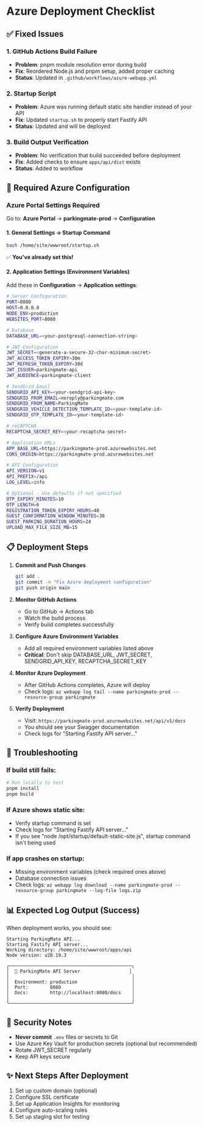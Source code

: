 # Azure Deployment Checklist

## ✅ Fixed Issues

### 1. GitHub Actions Build Failure
- **Problem**: pnpm module resolution error during build
- **Fix**: Reordered Node.js and pnpm setup, added proper caching
- **Status**: Updated in `.github/workflows/azure-webapp.yml`

### 2. Startup Script
- **Problem**: Azure was running default static site handler instead of your API
- **Fix**: Updated `startup.sh` to properly start Fastify API
- **Status**: Updated and will be deployed

### 3. Build Output Verification
- **Problem**: No verification that build succeeded before deployment
- **Fix**: Added checks to ensure `apps/api/dist` exists
- **Status**: Added to workflow

## 🔧 Required Azure Configuration

### Azure Portal Settings Required

Go to: **Azure Portal** → **parkingmate-prod** → **Configuration**

#### 1. General Settings → Startup Command
```bash
bash /home/site/wwwroot/startup.sh
```
✅ **You've already set this!**

#### 2. Application Settings (Environment Variables)

Add these in **Configuration** → **Application settings**:

```bash
# Server Configuration
PORT=8080
HOST=0.0.0.0
NODE_ENV=production
WEBSITES_PORT=8080

# Database
DATABASE_URL=<your-postgresql-connection-string>

# JWT Configuration
JWT_SECRET=<generate-a-secure-32-char-minimum-secret>
JWT_ACCESS_TOKEN_EXPIRY=30m
JWT_REFRESH_TOKEN_EXPIRY=30d
JWT_ISSUER=parkingmate-api
JWT_AUDIENCE=parkingmate-client

# SendGrid Email
SENDGRID_API_KEY=<your-sendgrid-api-key>
SENDGRID_FROM_EMAIL=noreply@parkingmate.com
SENDGRID_FROM_NAME=ParkingMate
SENDGRID_VEHICLE_DETECTION_TEMPLATE_ID=<your-template-id>
SENDGRID_OTP_TEMPLATE_ID=<your-template-id>

# reCAPTCHA
RECAPTCHA_SECRET_KEY=<your-recaptcha-secret>

# Application URLs
APP_BASE_URL=https://parkingmate-prod.azurewebsites.net
CORS_ORIGIN=https://parkingmate-prod.azurewebsites.net

# API Configuration
API_VERSION=v1
API_PREFIX=/api
LOG_LEVEL=info

# Optional - Use defaults if not specified
OTP_EXPIRY_MINUTES=10
OTP_LENGTH=6
REGISTRATION_TOKEN_EXPIRY_HOURS=48
GUEST_CONFIRMATION_WINDOW_MINUTES=30
GUEST_PARKING_DURATION_HOURS=24
UPLOAD_MAX_FILE_SIZE_MB=15
```

## 📋 Deployment Steps

1. **Commit and Push Changes**
   ```bash
   git add .
   git commit -m "Fix Azure deployment configuration"
   git push origin main
   ```

2. **Monitor GitHub Actions**
   - Go to GitHub → Actions tab
   - Watch the build process
   - Verify build completes successfully

3. **Configure Azure Environment Variables**
   - Add all required environment variables listed above
   - **Critical**: Don't skip DATABASE_URL, JWT_SECRET, SENDGRID_API_KEY, RECAPTCHA_SECRET_KEY

4. **Monitor Azure Deployment**
   - After GitHub Actions completes, Azure will deploy
   - Check logs: `az webapp log tail --name parkingmate-prod --resource-group parkingmate`

5. **Verify Deployment**
   - Visit: `https://parkingmate-prod.azurewebsites.net/api/v1/docs`
   - You should see your Swagger documentation
   - Check logs for "Starting Fastify API server..."

## 🐛 Troubleshooting

### If build still fails:
```bash
# Run locally to test
pnpm install
pnpm build
```

### If Azure shows static site:
- Verify startup command is set
- Check logs for "Starting Fastify API server..."
- If you see "node /opt/startup/default-static-site.js", startup command isn't being used

### If app crashes on startup:
- Missing environment variables (check required ones above)
- Database connection issues
- Check logs: `az webapp log download --name parkingmate-prod --resource-group parkingmate --log-file logs.zip`

## 📊 Expected Log Output (Success)

When deployment works, you should see:
```
Starting ParkingMate API...
Starting Fastify API server...
Working directory: /home/site/wwwroot/apps/api
Node version: v20.19.3

╭─────────────────────────────────────────────╮
│  🚗 ParkingMate API Server                  │
│                                             │
│  Environment: production                    │
│  Port:        8080                          │
│  Docs:        http://localhost:8080/docs    │
│                                             │
╰─────────────────────────────────────────────╯
```

## 🔑 Security Notes

- **Never commit** `.env` files or secrets to Git
- Use Azure Key Vault for production secrets (optional but recommended)
- Rotate JWT_SECRET regularly
- Keep API keys secure

## ✨ Next Steps After Deployment

1. Set up custom domain (optional)
2. Configure SSL certificate
3. Set up Application Insights for monitoring
4. Configure auto-scaling rules
5. Set up staging slot for testing
